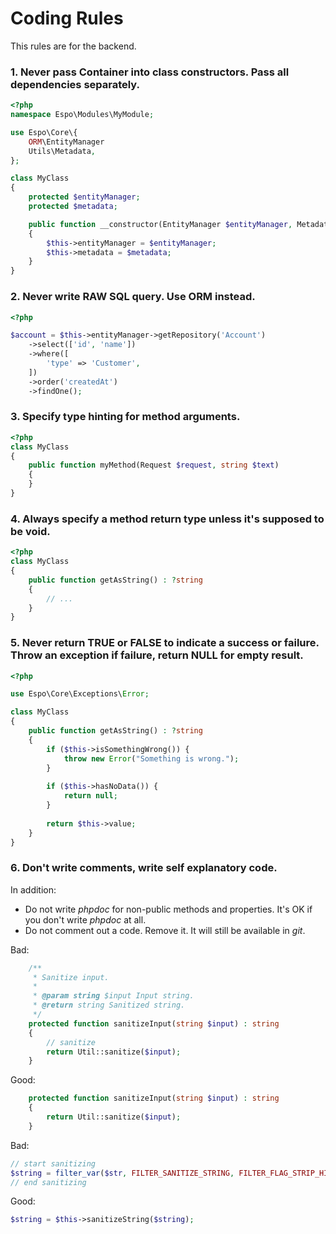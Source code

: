 # Coding Rules

This rules are for the backend.

### 1\. Never pass Container into class constructors. Pass all dependencies separately.

```php
<?php
namespace Espo\Modules\MyModule;

use Espo\Core\{
    ORM\EntityManager
    Utils\Metadata,
};

class MyClass
{
    protected $entityManager;    
    protected $metadata;

    public function __constructor(EntityManager $entityManager, Metadata $metadata)
    {
        $this->entityManager = $entityManager;
        $this->metadata = $metadata;
    }
}
```

### 2\. Never write RAW SQL query. Use ORM instead.

```php
<?php

$account = $this->entityManager->getRepository('Account')
    ->select(['id', 'name'])
    ->where([
        'type' => 'Customer',
    ])
    ->order('createdAt')
    ->findOne();
```

### 3\. Specify type hinting for method arguments.

```php
<?php
class MyClass
{
    public function myMethod(Request $request, string $text)
    {
    }
}
```

### 4\. Always specify a method return type unless it's supposed to be void.

```php
<?php
class MyClass
{
    public function getAsString() : ?string
    {
        // ...
    }
}
```

### 5\. Never return TRUE or FALSE to indicate a success or failure. Throw an exception if failure, return NULL for empty result.

```php
<?php

use Espo\Core\Exceptions\Error;

class MyClass
{
    public function getAsString() : ?string
    {
        if ($this->isSomethingWrong()) {
            throw new Error("Something is wrong.");
        }
        
        if ($this->hasNoData()) {
            return null;
        }
        
        return $this->value;
    }
}
```

### 6\. Don't write comments, write self explanatory code.

In addition:

* Do not write *phpdoc* for non-public methods and properties. It's OK if you don't write *phpdoc* at all.
* Do not comment out a code. Remove it. It will still be available in *git*. 

Bad:

```php
    /**
     * Sanitize input.
     *
     * @param string $input Input string.
     * @return string Sanitized string.
     */
    protected function sanitizeInput(string $input) : string
    {
        // sanitize
        return Util::sanitize($input);
    }
```

Good:

```php
    protected function sanitizeInput(string $input) : string
    {
        return Util::sanitize($input);
    }
```

Bad:

```php
// start sanitizing
$string = filter_var($str, FILTER_SANITIZE_STRING, FILTER_FLAG_STRIP_HIGH);
// end sanitizing
```

Good:
```php
$string = $this->sanitizeString($string);
```
